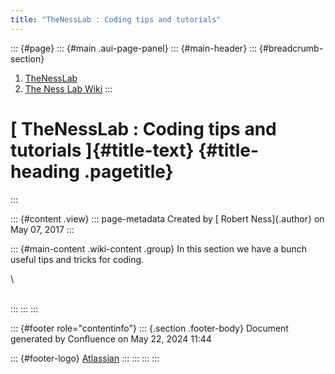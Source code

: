 ```yaml
---
title: "TheNessLab : Coding tips and tutorials"
---
```


::: {#page}
::: {#main .aui-page-panel}
::: {#main-header}
::: {#breadcrumb-section}
1.  [TheNessLab](index.html)
2.  [The Ness Lab Wiki](The-Ness-Lab-Wiki_11436042.html)
:::

# [ TheNessLab : Coding tips and tutorials ]{#title-text} {#title-heading .pagetitle}
:::

::: {#content .view}
::: page-metadata
Created by [ Robert Ness]{.author} on May 07, 2017
:::

::: {#main-content .wiki-content .group}
In this section we have a bunch useful tips and tricks for coding. 

\

\
:::
:::
:::

::: {#footer role="contentinfo"}
::: {.section .footer-body}
Document generated by Confluence on May 22, 2024 11:44

::: {#footer-logo}
[Atlassian](https://www.atlassian.com/)
:::
:::
:::
:::
